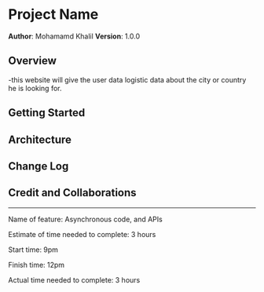 # Project Name

**Author**: Mohamamd Khalil
**Version**: 1.0.0

## Overview

-this website will give the user data logistic data about the city or country he is looking for.

## Getting Started
<!-- What are the steps that a user must take in order to build this app on their own machine and get it running? -->

## Architecture
<!-- Provide a detailed description of the application design. What technologies (languages, libraries, etc) you're using, and any other relevant design information. -->

## Change Log
<!-- Use this area to document the iterative changes made to your application as each feature is successfully implemented. Use time stamps. Here's an example:

01-01-2001 4:59pm - Application now has a fully-functional express server, with a GET route for the location resource. -->

## Credit and Collaborations
<!-- Give credit (and a link) to other people or resources that helped you build this application. -->

- - -

Name of feature: Asynchronous code, and APIs

Estimate of time needed to complete: 3 hours

Start time: 9pm

Finish time: 12pm

Actual time needed to complete: 3 hours
